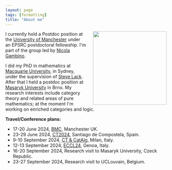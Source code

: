 ```yaml
---
layout: page
tags: [formatting]
title: "About me"
---
```


<a><img src="http://gtendas.github.io/assets/foto.jpg" align="right" width="230"  style="margin-left: 20px" ></a>


I currently hold a Postdoc position at the [University of Manchester](https://www.maths.manchester.ac.uk/) under an EPSRC postdoctoral fellowship. I'm part of the group led by <a href="https://personalpages.manchester.ac.uk/staff/nicola.gambino/">Nicola Gambino</a>.

I did my PhD in mathematics at [Macquarie University](https://mq.edu.au), in Sydney, under the supervision of <a href="https://researchers.mq.edu.au/en/persons/steve-lack">Steve Lack</a>. After that I held a postdoc position at [Masaryk University](https://www.muni.cz/en) in Brno. My research interests include category theory and related areas of pure mathematics; at the moment I'm working on enriched categories and logic.


**Travel/Conference plans:**
* 17-20 June 2024, [BMC](https://sites.google.com/view/bmc2024/home), Manchester UK.
* 23-29 June 2024, [CT2024](https://www.usc.gal/regaca/ct2024/), Santiago de Compostela, Spain.
* 9-10 September 2024, [CT & CatAlg](https://url.au.m.mimecastprotect.com/s/raIeCWLVn6iMP8w9cx-JZm?domain=sites.google.com), Milan, Italy.
* 12-13 September 2024, [ECCL24](https://logic.dima.unige.it/eccl-24/), Genoa, Italy.
* 16-20 September 2024, Research visit to Masaryk University, Czeck Republic.
* 23-27 September 2024, Research visit to UCLouvain, Belgium.


